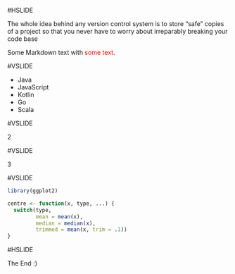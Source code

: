 #HSLIDE

The whole idea behind any version control system is to store “safe” copies of a project so that you never have to worry about irreparably breaking your code base

Some Markdown text with <span style="color:red">some text</span>.


#VSLIDE

- Java
- JavaScript <!-- .element: class="fragment" -->
- Kotlin     <!-- .element: class="fragment" -->
- Go         <!-- .element: class="fragment" -->
- Scala      <!-- .element: class="fragment" -->

#VSLIDE

2

#VSLIDE

3

#VSLIDE

```r
library(ggplot2)

centre <- function(x, type, ...) {
  switch(type,
         mean = mean(x),
         median = median(x),
         trimmed = mean(x, trim = .1))
}
```

#HSLIDE

The End :)
